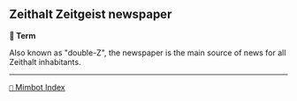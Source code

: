## Zeithalt Zeitgeist newspaper

**📑 Term**

Also known as "double-Z", the newspaper is the main source of news for all Zeithalt inhabitants.

<!---
keywords: newspaper, zz, double-z
aliases: Double-Z
-->
----------
[`📑` Mimbot Index](<https://zeithalt.github.io/r/#fad0>)